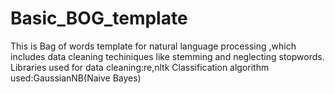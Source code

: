 # Basic_BOG_template
This is Bag of words template for natural language processing ,which includes data cleaning techiniques like stemming and neglecting stopwords.
Libraries used for data cleaning:re,nltk
Classification algorithm used:GaussianNB(Naive Bayes)

